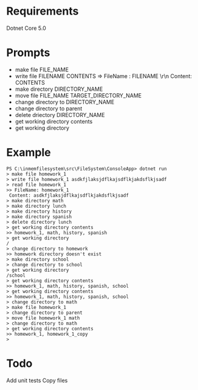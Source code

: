 # Requirements
Dotnet Core 5.0

# Prompts
- make file FILE_NAME
- write file FILENAME CONTENTS => FileName : FILENAME \r\n Content: CONTENTS
- make directory DIRECTORY_NAME
- move file FILE_NAME TARGET_DIRECTORY_NAME
- change directory to DIRECTORY_NAME
- change directory to parent
- delete driectory DIRECTORY_NAME
- get working directory contents
- get working directory

# Example
```
PS C:\inmemfilesystem\src\FileSystem\ConsoleApp> dotnet run
> make file homework_1
> write file homework_1 asdkfjlaksjdflkajsdflkjakdsflkjsadf
> read file homework_1
>> FileName: homework_1
 Content: asdkfjlaksjdflkajsdflkjakdsflkjsadf
> make directory math
> make directory lunch
> make directory history
> make directory spanish
> delete directory lunch
> get working directory contents
>> homework_1, math, history, spanish
> get working directory
/
> change directory to homework
>> homework directory doesn't exist
> make directory school
> change directory to school
> get working directory
/school
> get working directory contents
>> homework_1, math, history, spanish, school
> get working directory contents
>> homework_1, math, history, spanish, school
> change directory to math
> make file homework_1
> change directory to parent
> move file homework_1 math
> change directory to math
> get working directory contents
>> homework_1, homework_1_copy
>
```


# Todo
Add unit tests
Copy files
